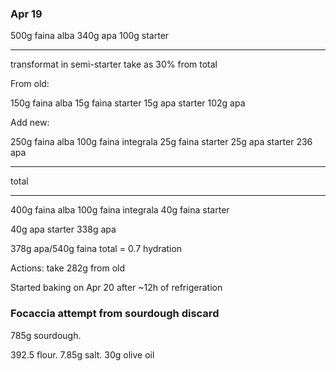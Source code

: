 
### Apr 19

500g faina alba
340g apa
100g starter

----

transformat in semi-starter
take as 30% from total

From old:

150g faina alba
15g faina starter 
15g apa starter
102g apa

Add new:

250g faina alba
100g faina integrala
25g faina starter
25g apa starter
236 apa

----

total

----

400g faina alba
100g faina integrala
40g faina starter

40g apa starter
338g apa

378g apa/540g faina total = 0.7 hydration


Actions:
take 282g from old

Started baking on Apr 20 after ~12h of refrigeration



### Focaccia attempt from sourdough discard

785g sourdough.

392.5 flour. 7.85g salt. 30g olive oil



